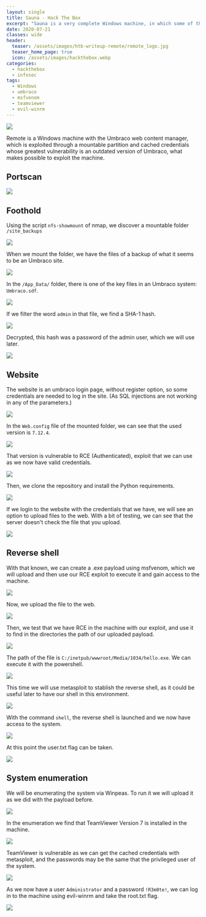 ```yaml
---
layout: single
title: Sauna - Hack The Box
excerpt: "Sauna is a very complete Windows machine, in which some of the most common tools are used to gain access and escalate privileges in the system. The enumeration requires making a list of possible usernames using the about page of the website. In the privilege escalation, the Pass-The-Hash technique is used to become administrator, which makes the machine interesting at the same time that it is easy and enjoyable to start with Windows pentesting."
date: 2020-07-21
classes: wide
header:
  teaser: /assets/images/htb-writeup-remote/remote_logo.jpg
  teaser_home_page: true
  icon: /assets/images/hackthebox.webp
categories:
  - hackthebox
  - infosec
tags:  
  - Windows
  - umbraco
  - msfvenom
  - teamviewer
  - evil-winrm
---
```


![](/assets/images/htb-writeup-remote/remote_logo.jpg)

Remote is a Windows machine with the Umbraco web content manager, which is exploited through a mountable partition and cached credentials whose greatest vulnerability is an outdated version of Umbraco, what makes possible to exploit the machine.

## Portscan

![](/assets/images/htb-writeup-remote/remote1.png)

## Foothold

Using the script `nfs-showmount` of nmap, we discover a mountable folder `/site_backups`

![](/assets/images/htb-writeup-remote/remote2.png)

When we mount the folder, we have the files of a backup of what it seems to be an Umbraco site.

![](/assets/images/htb-writeup-remote/remote3.png)

In the `/App_Data/` folder, there is one of the key files in an Umbraco system: `Umbraco.sdf`.

![](/assets/images/htb-writeup-remote/remote6.png)

If we filter the word `admin` in that file, we find a SHA-1 hash.

![](/assets/images/htb-writeup-remote/remote7.png)

Decrypted, this hash was a password of the admin user, which we will use later.

![](/assets/images/htb-writeup-remote/remote9.png)

## Website

The website is an umbraco login page, without register option, so some credentials are needed to log in the site. (As SQL injections are not working in any of the parameters.)

![](/assets/images/htb-writeup-remote/remote5.png)

In the `Web.config` file of the mounted folder, we can see that the used version is `7.12.4`.

![](/assets/images/htb-writeup-remote/remote4.png)

That version is vulnerable to RCE (Authenticated), exploit that we can use as we now have valid credentials.

![](/assets/images/htb-writeup-remote/remote10.png)

Then, we clone the repository and install the Python requirements.

![](/assets/images/htb-writeup-remote/remote11.png)

If we login to the website with the credentials that we have, we will see an option to upload files to the web. With a bit of testing, we can see that the server doesn't check the file that you upload.

![](/assets/images/htb-writeup-remote/remote13.png)

## Reverse shell

With that known, we can create a .exe payload using msfvenom, which we will upload and then use our RCE exploit to execute it and gain access to the machine.

![](/assets/images/htb-writeup-remote/remote12.png)

Now, we upload the file to the web.

![](/assets/images/htb-writeup-remote/remote14.png)

Then, we test that we have RCE in the machine with our exploit, and use it to find in the directories the path of our uploaded payload.

![](/assets/images/htb-writeup-remote/remote15.png)

The path of the file is `C:/inetpub/wwwroot/Media/1034/hello.exe`. We can execute it with the powershell.

![](/assets/images/htb-writeup-remote/remote19.png)

This time we will use metasploit to stablish the reverse shell, as it could be useful later to have our shell in this environment.

![](/assets/images/htb-writeup-remote/remote20.png)

With the command `shell`, the reverse shell is launched and we now have access to the system.

![](/assets/images/htb-writeup-remote/remote21.png)

At this point the user.txt flag can be taken.

![](/assets/images/htb-writeup-remote/remote22.png)

## System enumeration

We will be enumerating the system via Winpeas. To run it we will upload it as we did with the payload before.

![](/assets/images/htb-writeup-remote/remote26.png)

In the enumeration we find that TeamViewer Version 7 is installed in the machine.

![](/assets/images/htb-writeup-remote/remote27.png)

TeamViewer is vulnerable as we can get the cached credentials with metasploit, and the passwords may be the same that the privileged user of the system.

![](/assets/images/htb-writeup-remote/remote28.png)

As we now have a user `Administrator` and a password `!R3m0te!`, we can log in to the machine using evil-winrm and take the root.txt flag.

![](/assets/images/htb-writeup-remote/remote29.png)


